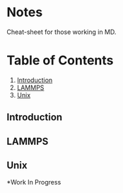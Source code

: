 # Notes
Cheat-sheet for those working in MD. 

# Table of Contents
1. [Introduction](#example)
2. [LAMMPS](#example2)
3. [Unix](#unix)

## Introduction
## LAMMPS
## Unix

*Work In Progress
